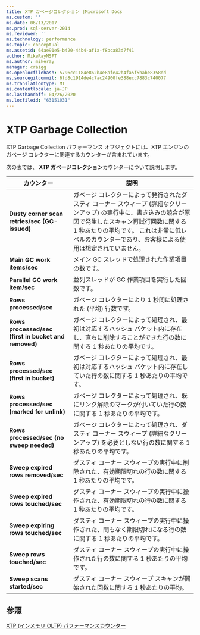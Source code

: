 ```yaml
---
title: XTP ガベージコレクション |Microsoft Docs
ms.custom: ''
ms.date: 06/13/2017
ms.prod: sql-server-2014
ms.reviewer: ''
ms.technology: performance
ms.topic: conceptual
ms.assetid: 64ae91e5-b420-44b4-af1a-f8bca83d7f41
author: MikeRayMSFT
ms.author: mikeray
manager: craigg
ms.openlocfilehash: 5796cc1184e862b4e8afe42b4fa5f5babe8358dd
ms.sourcegitcommit: 6fd8c1914de4c7ac24900fe388ecc7883c740077
ms.translationtype: MT
ms.contentlocale: ja-JP
ms.lasthandoff: 04/26/2020
ms.locfileid: "63151031"
---
```

# <a name="xtp-garbage-collection"></a>XTP Garbage Collection
  XTP Garbage Collection パフォーマンス オブジェクトには、XTP エンジンのガベージ コレクターに関連するカウンターが含まれています。  
  
 次の表では、 **XTP ガベージコレクション**カウンターについて説明します。  
  
|カウンター|説明|  
|-------------|-----------------|  
|**Dusty corner scan retries/sec (GC-issued)**|ガベージ コレクターによって発行されたダスティ コーナー スウィープ (詳細なクリーンアップ) の実行中に、書き込みの競合が原因で発生したスキャン再試行回数に関する 1 秒あたりの平均です。 これは非常に低レベルのカウンターであり、お客様による使用は想定されていません。|  
|**Main GC work items/sec**|メイン GC スレッドで処理された作業項目の数です。|  
|**Parallel GC work item/sec**|並列スレッドが GC 作業項目を実行した回数です。|  
|**Rows processed/sec**|ガベージ コレクターにより 1 秒間に処理された (平均) 行数です。|  
|**Rows processed/sec (first in bucket and removed)**|ガベージ コレクターによって処理され、最初は対応するハッシュ バケット内に存在し、直ちに削除することができた行の数に関する 1 秒あたりの平均です。|  
|**Rows processed/sec (first in bucket)**|ガベージ コレクターによって処理され、最初は対応するハッシュ バケット内に存在していた行の数に関する 1 秒あたりの平均です。|  
|**Rows processed/sec (marked for unlink)**|ガベージ コレクターによって処理され、既にリンク解除のマークが付いていた行の数に関する 1 秒あたりの平均です。|  
|**Rows processed/sec (no sweep needed)**|ガベージ コレクターによって処理され、ダスティ コーナー スウィープ (詳細なクリーンアップ) を必要としない行の数に関する 1 秒あたりの平均です。|  
|**Sweep expired rows removed/sec**|ダスティ コーナー スウィープの実行中に削除された、有効期限切れの行の数に関する 1 秒あたりの平均です。|  
|**Sweep expired rows touched/sec**|ダスティ コーナー スウィープの実行中に操作された、有効期限切れの行の数に関する 1 秒あたりの平均です。|  
|**Sweep expiring rows touched/sec**|ダスティ コーナー スウィープの実行中に操作された、間もなく期限切れになる行の数に関する 1 秒あたりの平均です。|  
|**Sweep rows touched/sec**|ダスティ コーナー スウィープの実行中に操作された行の数に関する 1 秒あたりの平均です。|  
|**Sweep scans started/sec**|ダスティ コーナー スウィープ スキャンが開始された回数に関する 1 秒あたりの平均。|  
  
## <a name="see-also"></a>参照  
 [XTP &#40;インメモリ OLTP&#41; パフォーマンスカウンター](../../integration-services/performance/performance-counters.md)  
  
  
